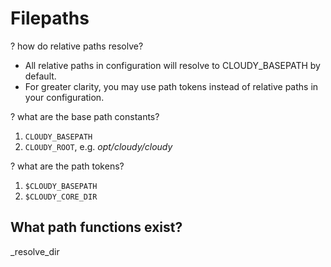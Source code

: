 <!--
id: filepaths
tags: ''
-->

# Filepaths

? how do relative paths resolve?

* All relative paths in configuration will resolve to CLOUDY_BASEPATH by default.
* For greater clarity, you may use path tokens instead of relative paths in your configuration.

? what are the base path constants?

1. `CLOUDY_BASEPATH`
1. `CLOUDY_ROOT`, e.g. _opt/cloudy/cloudy_

? what are the path tokens?

1. `$CLOUDY_BASEPATH`
1. `$CLOUDY_CORE_DIR`


## What path functions exist?

_resolve_dir
